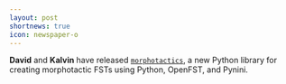 ```yaml
---
layout: post
shortnews: true
icon: newspaper-o
---
```


**David** and **Kalvin** have released [`morphotactics`](https://github.com/dmort27/morphotactics), a new Python library for creating morphotactic FSTs using Python, OpenFST, and Pynini.